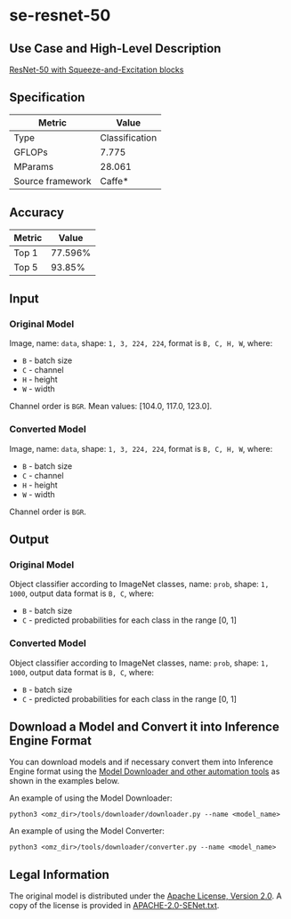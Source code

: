 # se-resnet-50

## Use Case and High-Level Description

[ResNet-50 with Squeeze-and-Excitation blocks](https://arxiv.org/abs/1709.01507)

## Specification

| Metric            | Value         |
|-------------------|---------------|
| Type              | Classification|
| GFLOPs            | 7.775         |
| MParams           | 28.061        |
| Source framework  | Caffe\*       |

## Accuracy

| Metric | Value  |
| ------ | ------ |
| Top 1  | 77.596%|
| Top 5  | 93.85% |

## Input

### Original Model

Image, name: `data`,  shape: `1, 3, 224, 224`, format is `B, C, H, W`, where:

- `B` - batch size
- `C` - channel
- `H` - height
- `W` - width

Channel order is `BGR`.
Mean values: [104.0, 117.0, 123.0].

### Converted Model

Image, name: `data`,  shape: `1, 3, 224, 224`, format is `B, C, H, W`, where:

- `B` - batch size
- `C` - channel
- `H` - height
- `W` - width

Channel order is `BGR`.

## Output

### Original Model

Object classifier according to ImageNet classes, name: `prob`,  shape: `1, 1000`, output data format is `B, C`, where:

- `B` - batch size
- `C` - predicted probabilities for each class in the range [0, 1]

### Converted Model

Object classifier according to ImageNet classes, name: `prob`,  shape: `1, 1000`, output data format is `B, C`, where:

- `B` - batch size
- `C` - predicted probabilities for each class in the range [0, 1]

## Download a Model and Convert it into Inference Engine Format

You can download models and if necessary convert them into Inference Engine format using the [Model Downloader and other automation tools](../../../tools/downloader/README.md) as shown in the examples below.

An example of using the Model Downloader:
```
python3 <omz_dir>/tools/downloader/downloader.py --name <model_name>
```

An example of using the Model Converter:
```
python3 <omz_dir>/tools/downloader/converter.py --name <model_name>
```

## Legal Information

The original model is distributed under the
[Apache License, Version 2.0](https://raw.githubusercontent.com/hujie-frank/SENet/master/LICENSE).
A copy of the license is provided in [APACHE-2.0-SENet.txt](../licenses/APACHE-2.0-SENet.txt).
